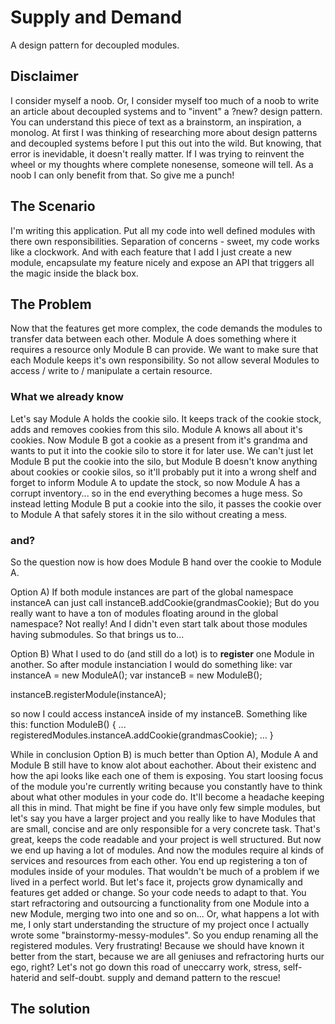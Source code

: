 Supply and Demand
=================

A design pattern for decoupled modules.

Disclaimer
----------
I consider myself a noob. Or, I consider myself too much of a noob to write an article about decoupled systems and to "invent" a ?new? design pattern. You can understand this piece of text as a brainstorm, an inspiration, a monolog.
At first I was thinking of researching more about design patterns and decoupled systems before I put this out into the wild. But knowing, that error is inevidable, it doesn't really matter. If I was trying to reinvent the wheel or my thoughts where complete nonesense, someone will tell. As a noob I can only benefit from that. So give me a punch!

The Scenario
------------
I'm writing this application. Put all my code into well defined modules with there own responsibilities. Separation of concerns - sweet, my code works like a clockwork. And with each feature that I add I just create a new module, encapsulate my feature nicely and expose an API that triggers all the magic inside the black box.

The Problem
-----------
Now that the features get more complex, the code demands the modules to transfer data between each other. Module A does something where it requires a resource only Module B can provide. We want to make sure that each Module keeps it's own responsibility. So not allow several Modules to access / write to / manipulate a certain resource.

### What we already know
Let's say Module A holds the cookie silo. It keeps track of the cookie stock, adds and removes cookies from this silo. Module A knows all about it's cookies.
Now Module B got a cookie as a present from it's grandma and wants to put it into the cookie silo to store it for later use. We can't just let Module B put the cookie into the silo, but Module B doesn't know anything about cookies or cookie silos, so it'll probably put it into a wrong shelf and forget to inform Module A to update the stock, so now Module A has a corrupt inventory... so in the end everything becomes a huge mess.
So instead letting Module B put a cookie into the silo, it passes the cookie over to Module A that safely stores it in the silo without creating a mess.

### and?
So the question now is how does Module B hand over the cookie to Module A. 

Option A) If both module instances are part of the global namespace instanceA can just call instanceB.addCookie(grandmasCookie); But do you really want to have a ton of modules floating around in the global namespace? Not really! And I didn't even start talk about those modules having submodules. So that brings us to...

Option B) What I used to do (and still do a lot) is to __register__ one Module in another. So after module instanciation I would do something like:
var instanceA = new ModuleA();
var instanceB = new ModuleB();

instanceB.registerModule(instanceA);

so now I could access instanceA inside of my instanceB. Something like this:
function ModuleB() {
	...
	registeredModules.instanceA.addCookie(grandmasCookie);
	...
}

While in conclusion Option B) is much better than Option A), Module A and Module B still have to know alot about eachother. About  their existenc and how the api looks like each one of them is exposing. You start loosing focus of the module you're currently writing because you constantly have to think about what other modules in your code do. It'll become a headache keeping all this in mind.
That might be fine if you have only few simple modules, but let's say you have a larger project and you really like to have Modules that are small, concise and are only responsible for a very concrete task. That's great, keeps the code readable and your project is well structured. But now we end up having a lot of modules. And now the modules require al kinds of services and resources from each other. You end up registering a ton of modules inside of your modules. 
That wouldn't be much of a problem if we lived in a perfect world. But let's face it, projects grow dynamically and features get added or change. So your code needs to adapt to that. You start refractoring and outsourcing a functionality from one Module into a new Module, merging two into one and so on... Or, what happens a lot with me, I only start understanding the structure of my project once I actually wrote some "brainstormy-messy-modules". So you endup renaming all the registered modules. Very frustrating! Because we should have known it better from the start, because we are all geniuses and refractoring hurts our ego, right? 
Let's not go down this road of  uneccarry work, stress, self-haterid and self-doubt. supply and demand pattern to the rescue!

The solution
------------

